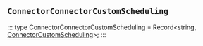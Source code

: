 ## `ConnectorConnectorCustomScheduling`
:::
type ConnectorConnectorCustomScheduling = Record<string, [ConnectorCustomScheduling](./ConnectorCustomScheduling.md)>;
:::
